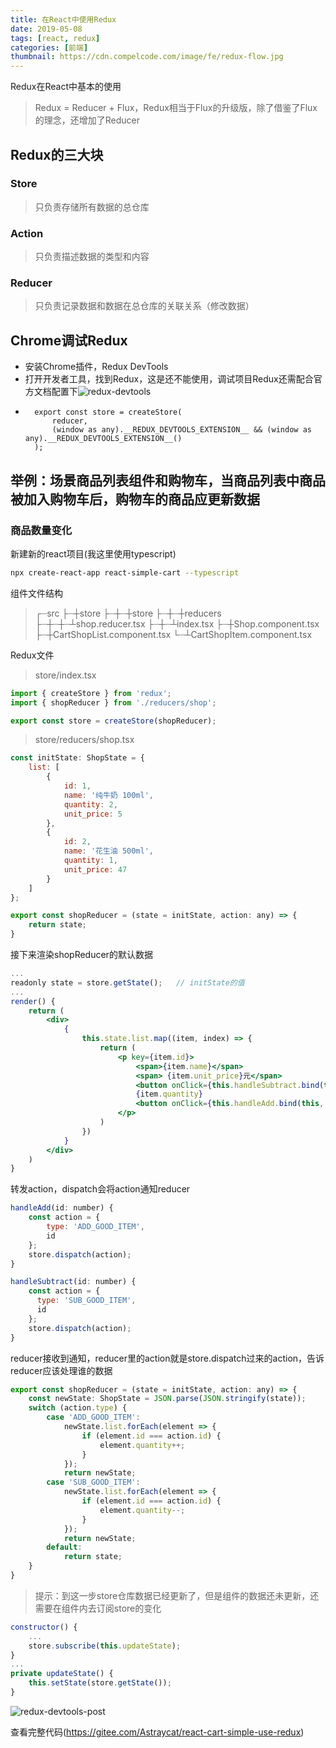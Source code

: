 ```yaml
---
title: 在React中使用Redux
date: 2019-05-08
tags: [react, redux]
categories: [前端]
thumbnail: https://cdn.compelcode.com/image/fe/redux-flow.jpg
---
```


Redux在React中基本的使用
> Redux = Reducer + Flux，Redux相当于Flux的升级版，除了借鉴了Flux的理念，还增加了Reducer

## Redux的三大块

### Store
> 只负责存储所有数据的总仓库
### Action
> 只负责描述数据的类型和内容
### Reducer
> 只负责记录数据和数据在总仓库的关联关系（修改数据）

## Chrome调试Redux
- 安装Chrome插件，Redux DevTools
- 打开开发者工具，找到Redux，这是还不能使用，调试项目Redux还需配合官方文档配置下![redux-devtools](images/fe/redux-devtools.png)
- ```
    export const store = createStore(
        reducer,
        (window as any).__REDUX_DEVTOOLS_EXTENSION__ && (window as any).__REDUX_DEVTOOLS_EXTENSION__()
    );
  ```

## 举例：场景商品列表组件和购物车，当商品列表中商品被加入购物车后，购物车的商品应更新数据
### 商品数量变化
新建新的react项目(我这里使用typescript)
``` bash
npx create-react-app react-simple-cart --typescript
```
组件文件结构
> ┌┈src
> ├┈┼store
> ├┈┼┈┼store
> ├┈┼┈┼reducers
> ├┈┼┈┼┈┴shop.reducer.tsx
> ├┈┼┈┴index.tsx
> ├┈┼Shop.component.tsx
> ├┈┼CartShopList.component.tsx
> └┈┴CartShopItem.component.tsx

Redux文件
> store/index.tsx

``` jsx 
import { createStore } from 'redux';
import { shopReducer } from './reducers/shop';

export const store = createStore(shopReducer);
```

> store/reducers/shop.tsx

``` jsx reducer是一个纯函数，state就是shop放在store的数据(一般会初始化一个state给store，请求后台的数据)，action是记录要修改什么数据，数据是什么
const initState: ShopState = {
    list: [
        {
            id: 1,
            name: '纯牛奶 100ml',
            quantity: 2,
            unit_price: 5
        },
        {
            id: 2,
            name: '花生油 500ml',
            quantity: 1,
            unit_price: 47
        }
    ]
};

export const shopReducer = (state = initState, action: any) => {
    return state;
}
```

接下来渲染shopReducer的默认数据
``` jsx Shop.component.tsx
...
readonly state = store.getState();   // initState的值
...
render() {
    return (
        <div>
            {
                this.state.list.map((item, index) => {
                    return (
                        <p key={item.id}>
                            <span>{item.name}</span>
                            <span> {item.unit_price}元</span>
                            <button onClick={this.handleSubtract.bind(this, item.id)}>-</button>
                            {item.quantity}
                            <button onClick={this.handleAdd.bind(this, item.id)}>+</button>
                        </p>
                    )
                })
            }
        </div>
    )
}
```

转发action，dispatch会将action通知reducer
``` jsx Shop.component.tsx
handleAdd(id: number) {
    const action = {
        type: 'ADD_GOOD_ITEM',
        id
    };
    store.dispatch(action);
}

handleSubtract(id: number) {
    const action = {
      type: 'SUB_GOOD_ITEM',
      id
    };
    store.dispatch(action);
}
```

reducer接收到通知，reducer里的action就是store.dispatch过来的action，告诉reducer应该处理谁的数据
``` jsx shop.reducer.tsx
export const shopReducer = (state = initState, action: any) => {
    const newState: ShopState = JSON.parse(JSON.stringify(state));
    switch (action.type) {
        case 'ADD_GOOD_ITEM':
            newState.list.forEach(element => {
                if (element.id === action.id) {
                    element.quantity++;
                }
            });
            return newState;
        case 'SUB_GOOD_ITEM':
            newState.list.forEach(element => {
                if (element.id === action.id) {
                    element.quantity--;
                }
            });
            return newState;
        default:
            return state;
    }
}
```
> 提示：到这一步store仓库数据已经更新了，但是组件的数据还未更新，还需要在组件内去订阅store的变化

``` jsx Shop.component.tsx
constructor() {
    ...
    store.subscribe(this.updateState);
}
...
private updateState() {
    this.setState(store.getState());
}
```

![redux-devtools-post](images/fe/redux-devtools-post.png)

查看完整代码(https://gitee.com/Astraycat/react-cart-simple-use-redux)